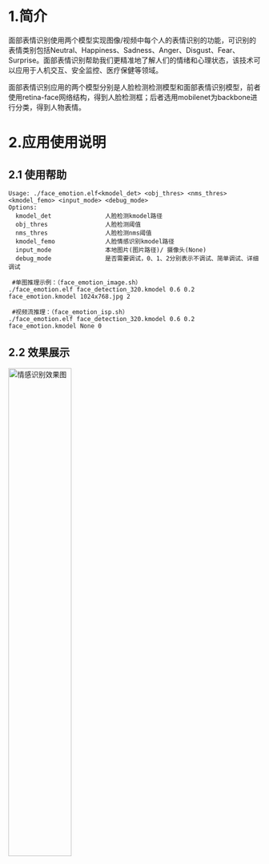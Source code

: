 # 1.简介

面部表情识别使用两个模型实现图像/视频中每个人的表情识别的功能，可识别的表情类别包括Neutral、Happiness、Sadness、Anger、Disgust、Fear、Surprise。面部表情识别帮助我们更精准地了解人们的情绪和心理状态，该技术可以应用于人机交互、安全监控、医疗保健等领域。

面部表情识别应用的两个模型分别是人脸检测检测模型和面部表情识别模型，前者使用retina-face网络结构，得到人脸检测框；后者选用mobilenet为backbone进行分类，得到人物表情。

# 2.应用使用说明

## 2.1 使用帮助

```
Usage: ./face_emotion.elf<kmodel_det> <obj_thres> <nms_thres> <kmodel_femo> <input_mode> <debug_mode>
Options:
  kmodel_det               人脸检测kmodel路径
  obj_thres                人脸检测阈值
  nms_thres                人脸检测nms阈值
  kmodel_femo              人脸情感识别kmodel路径
  input_mode               本地图片(图片路径)/ 摄像头(None)
  debug_mode               是否需要调试，0、1、2分别表示不调试、简单调试、详细调试
 
 #单图推理示例：（face_emotion_image.sh）
./face_emotion.elf face_detection_320.kmodel 0.6 0.2 face_emotion.kmodel 1024x768.jpg 2

 #视频流推理：（face_emotion_isp.sh）
./face_emotion.elf face_detection_320.kmodel 0.6 0.2 face_emotion.kmodel None 0
```
## 2.2 效果展示

<img src="https://kendryte-download.canaan-creative.com/k230/downloads/doc_images/ai_demo/face_emotion/face_emotion_result.png" alt="情感识别效果图" width="50%" height="50%"/>



